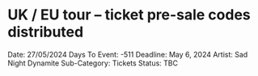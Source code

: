 # UK / EU tour – ticket pre-sale codes distributed

Date: 27/05/2024
Days To Event: -511
Deadline: May 6, 2024
Artist: Sad Night Dynamite
Sub-Category: Tickets
Status: TBC